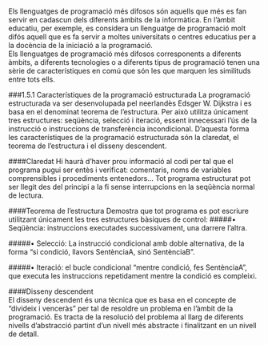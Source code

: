 # #
## ##

Els llenguatges de programació més difosos són aquells que més es fan servir en cadascun dels diferents àmbits de la informàtica. 
En l’àmbit educatiu, per exemple, es considera un llenguatge de programació molt difós aquell que es fa servir a moltes universitats o centres educatius per a la docència de la iniciació a la programació.  
Els llenguatges de programació més difosos corresponents a diferents àmbits, a diferents tecnologies o a diferents tipus de programació tenen una sèrie de característiques en comú que són les que marquen les similituds entre tots ells.

###1.5.1 Característiques de la programació estructurada
La programació estructurada va ser desenvolupada pel neerlandès Edsger W. Dijkstra i es basa en el denominat teorema de l’estructura. Per això utilitza únicament tres estructures: seqüència, selecció i iteració, essent innecessari
l’ús de la instrucció o instruccions de transferència incondicional.
D’aquesta forma les característiques de la programació estructurada són la claredat,
el teorema de l’estructura i el disseny descendent.

####Claredat
Hi haurà d’haver prou informació al codi per tal que el programa pugui ser
entès i verificat: comentaris, noms de variables comprensibles i procediments
entenedors... Tot programa estructurat pot ser llegit des del principi a la fi sense
interrupcions en la seqüència normal de lectura.

####Teorema de l’estructura
Demostra que tot programa es pot escriure utilitzant únicament les tres estructures bàsiques de control:
#####• Seqüència: instruccions executades successivament, una darrere l’altra.

#####• Selecció:
La instrucció condicional amb doble alternativa, de la forma “si condició, llavors SentènciaA, sinó SentènciaB”.

#####• Iteració: el bucle condicional “mentre condició, fes SentènciaA”, que executa les instruccions repetidament mentre la condició es compleixi.

####Disseny descendent  
El disseny descendent és una tècnica que es basa en el concepte de “divideix i venceràs” per tal de resoldre un problema en l’àmbit de la programació. Es tracta de la resolució del problema al llarg de diferents nivells d’abstracció partint d’un nivell més abstracte i finalitzant en un nivell de detall.
